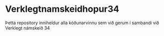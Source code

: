 # Verklegtnamskeidhopur34
Þetta repository inniheldur alla kóðunarvinnu sem við gerum í sambandi við Verklegt námskeið 34
